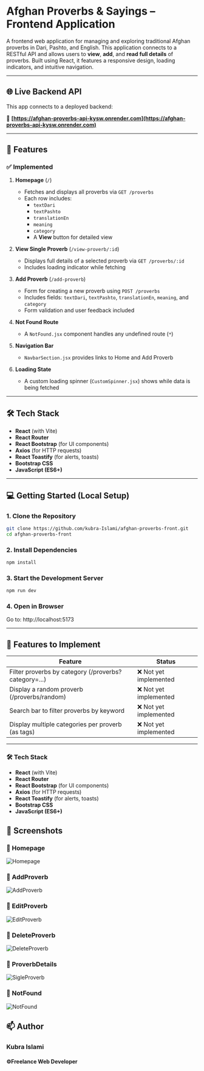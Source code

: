 # Afghan Proverbs & Sayings – Frontend Application

A frontend web application for managing and exploring traditional Afghan proverbs in Dari, Pashto, and English. This application connects to a RESTful API and allows users to **view**, **add**, and **read full details** of proverbs. Built using React, it features a responsive design, loading indicators, and intuitive navigation.

---

## 🌐 Live Backend API

This app connects to a deployed backend:

🔗 **[https://afghan-proverbs-api-kysw.onrender.com](https://afghan-proverbs-api-kysw.onrender.com)**

---

## 🚀 Features

### ✅ Implemented

1. **Homepage** (`/`)
   - Fetches and displays all proverbs via `GET /proverbs`
   - Each row includes:
     - `textDari`
     - `textPashto`
     - `translationEn`
     - `meaning`
     - `category`
     - A **View** button for detailed view

2. **View Single Proverb** (`/view-proverb/:id`)
   - Displays full details of a selected proverb via `GET /proverbs/:id`
   - Includes loading indicator while fetching

3. **Add Proverb** (`/add-proverb`)
   - Form for creating a new proverb using `POST /proverbs`
   - Includes fields: `textDari`, `textPashto`, `translationEn`, `meaning`, and `category`
   - Form validation and user feedback included

4. **Not Found Route**
   - A `NotFound.jsx` component handles any undefined route (`*`)

5. **Navigation Bar**
   - `NavbarSection.jsx` provides links to Home and Add Proverb

6. **Loading State**
   - A custom loading spinner (`CustomSpinner.jsx`) shows while data is being fetched

---


## 🛠️ Tech Stack

- **React** (with Vite)
- **React Router**
- **React Bootstrap** (for UI components)
- **Axios** (for HTTP requests)
- **React Toastify** (for alerts, toasts)
- **Bootstrap CSS**
- **JavaScript (ES6+)**

---

## 💻 Getting Started (Local Setup)

### 1. Clone the Repository

```bash
git clone https://github.com/kubra-Islami/afghan-proverbs-front.git
cd afghan-proverbs-front

```

### 2. Install Dependencies

```bash
npm install

```

### 3. Start the Development Server

```bash
npm run dev

```

### 4. Open in Browser

Go to: http://localhost:5173

---

## 🧩 Features to Implement

| Feature | Status |
|--------|--------|
| Filter proverbs by category (/proverbs?category=...) | ❌ Not yet implemented |
| Display a random proverb (/proverbs/random) | ❌ Not yet implemented |
| Search bar to filter proverbs by keyword | ❌ Not yet implemented |
| Display multiple categories per proverb (as tags) | ❌ Not yet implemented |

---
### 🛠 Tech Stack

- **React** (with Vite)
- **React Router**
- **React Bootstrap** (for UI components)
- **Axios** (for HTTP requests)
- **React Toastify** (for alerts, toasts)
- **Bootstrap CSS**
- **JavaScript (ES6+)**


## 📸 Screenshots

### 🔹 Homepage
![Homepage](src/img/screenshots/homepage.png)


### 🔹 AddProverb
![AddProverb](src/img/screenshots/add-proverb.png)


### 🔹 EditProverb
![EditProverb](src/img/screenshots/edit-proverb.png)

### 🔹 DeleteProverb
![DeleteProverb](src/img/screenshots/delete-proverb.png)

### 🔹 ProverbDetails
![SigleProverb](src/img/screenshots/single-proverbs.png)

### 🔹 NotFound
![NotFound](src/img/screenshots/notFound.png)

## 📫 Author
### Kubra Islami
#### ⚙️Freelance Web Developer


